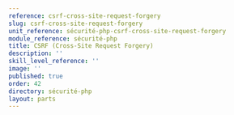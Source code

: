 ```yaml
---
reference: csrf-cross-site-request-forgery
slug: csrf-cross-site-request-forgery
unit_reference: sécurité-php-csrf-cross-site-request-forgery
module_reference: sécurité-php
title: CSRF (Cross-Site Request Forgery)
description: ''
skill_level_reference: ''
image: ''
published: true
order: 42
directory: sécurité-php
layout: parts
---
```

